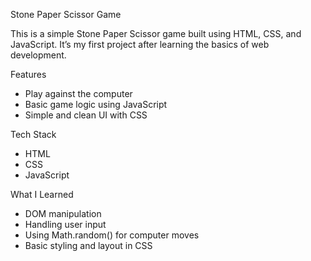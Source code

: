 Stone Paper Scissor Game

This is a simple Stone Paper Scissor game built using HTML, CSS, and JavaScript. It’s my first project after learning the basics of web development.

Features
- Play against the computer
- Basic game logic using JavaScript
- Simple and clean UI with CSS

Tech Stack
- HTML
- CSS
- JavaScript

What I Learned
- DOM manipulation
- Handling user input
- Using Math.random() for computer moves
- Basic styling and layout in CSS
